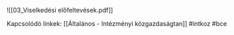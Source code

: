 ![[03_Viselkedési előfeltevések.pdf]]


Kapcsolódó linkek:
[[Általános - Intézményi közgazdaságtan]]
#intkoz 
#bce